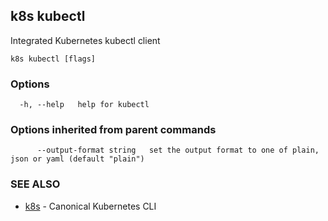 ## k8s kubectl

Integrated Kubernetes kubectl client

```
k8s kubectl [flags]
```

### Options

```
  -h, --help   help for kubectl
```

### Options inherited from parent commands

```
      --output-format string   set the output format to one of plain, json or yaml (default "plain")
```

### SEE ALSO

* [k8s](k8s.md)	 - Canonical Kubernetes CLI

